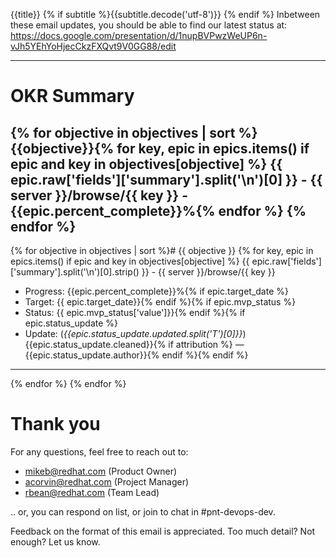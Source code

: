 {{title}}
{% if subtitle %}{{subtitle.decode('utf-8')}}
{% endif %}
Inbetween these email updates, you should be able to find our latest status at:
https://docs.google.com/presentation/d/1nupBVPwzWeUP6n-vJh5YEhYoHjecCkzFXQvt9V0GG88/edit

---

# OKR Summary
{% for objective in objectives | sort %}
{{objective}}{% for key, epic in epics.items() if epic and key in objectives[objective] %}
  {{ epic.raw['fields']['summary'].split('\n')[0] }} - {{ server }}/browse/{{ key }} - {{epic.percent_complete}}%{% endfor %}
{% endfor %}
---

{% for objective in objectives | sort %}# {{ objective }}
{% for key, epic in epics.items() if epic and key in objectives[objective] %}
{{ epic.raw['fields']['summary'].split('\n')[0].strip() }} - {{ server }}/browse/{{ key }}

- Progress:  {{epic.percent_complete}}%{% if epic.target_date %}
- Target: {{ epic.target_date}}{% endif %}{% if epic.mvp_status %}
- Status: {{ epic.mvp_status['value']}}{% endif %}{% if epic.status_update %}
- Update: (*{{epic.status_update.updated.split('T')[0]}}*) {{epic.status_update.cleaned}}{% if attribution %} — {{epic.status_update.author}}{% endif %}{% endif %}

---
{% endfor %}
{% endfor %}
# Thank you

For any questions, feel free to reach out to:

- mikeb@redhat.com (Product Owner)
- acorvin@redhat.com (Project Manager)
- rbean@redhat.com (Team Lead)

.. or, you can respond on list, or join to chat in #pnt-devops-dev.

Feedback on the format of this email is appreciated.  Too much detail?  Not enough?  Let us know.
